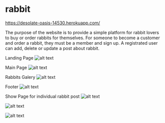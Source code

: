 # rabbit
https://desolate-oasis-14530.herokuapp.com/

The purpose of the website is to provide a simple platform for rabbit lovers to buy or order rabbits for themselves. For someone to become a customer and order a rabbit, they must be a member and sign up. A registrated user can add, delete or update a post about rabbit.

Landing Page
![alt text](https://github.com/ioanzicu/rabbit/blob/master/read-me-img/rabbit1.png)

Main Page
![alt text](https://github.com/ioanzicu/rabbit/blob/master/read-me-img/rabbit2.png)

Rabbits Galery
![alt text](https://github.com/ioanzicu/rabbit/blob/master/read-me-img/rabbit3.png)

Footer
![alt text](https://github.com/ioanzicu/rabbit/blob/master/read-me-img/rabbit4.png)

Show Page for individual rabbit post
![alt text](https://github.com/ioanzicu/rabbit/blob/master/read-me-img/rabbit5.png)

![alt text](https://github.com/ioanzicu/rabbit/blob/master/read-me-img/rabbit6.png)

![alt text](https://github.com/ioanzicu/rabbit/blob/master/read-me-img/rabbit7.png)

